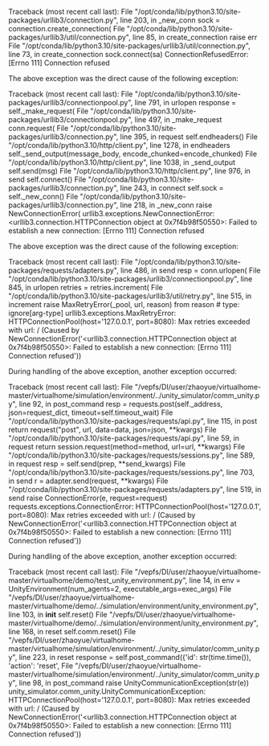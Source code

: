 Traceback (most recent call last):
  File "/opt/conda/lib/python3.10/site-packages/urllib3/connection.py", line 203, in _new_conn
    sock = connection.create_connection(
  File "/opt/conda/lib/python3.10/site-packages/urllib3/util/connection.py", line 85, in create_connection
    raise err
  File "/opt/conda/lib/python3.10/site-packages/urllib3/util/connection.py", line 73, in create_connection
    sock.connect(sa)
ConnectionRefusedError: [Errno 111] Connection refused

The above exception was the direct cause of the following exception:

Traceback (most recent call last):
  File "/opt/conda/lib/python3.10/site-packages/urllib3/connectionpool.py", line 791, in urlopen
    response = self._make_request(
  File "/opt/conda/lib/python3.10/site-packages/urllib3/connectionpool.py", line 497, in _make_request
    conn.request(
  File "/opt/conda/lib/python3.10/site-packages/urllib3/connection.py", line 395, in request
    self.endheaders()
  File "/opt/conda/lib/python3.10/http/client.py", line 1278, in endheaders
    self._send_output(message_body, encode_chunked=encode_chunked)
  File "/opt/conda/lib/python3.10/http/client.py", line 1038, in _send_output
    self.send(msg)
  File "/opt/conda/lib/python3.10/http/client.py", line 976, in send
    self.connect()
  File "/opt/conda/lib/python3.10/site-packages/urllib3/connection.py", line 243, in connect
    self.sock = self._new_conn()
  File "/opt/conda/lib/python3.10/site-packages/urllib3/connection.py", line 218, in _new_conn
    raise NewConnectionError(
urllib3.exceptions.NewConnectionError: <urllib3.connection.HTTPConnection object at 0x7f4b98f50550>: Failed to establish a new connection: [Errno 111] Connection refused

The above exception was the direct cause of the following exception:

Traceback (most recent call last):
  File "/opt/conda/lib/python3.10/site-packages/requests/adapters.py", line 486, in send
    resp = conn.urlopen(
  File "/opt/conda/lib/python3.10/site-packages/urllib3/connectionpool.py", line 845, in urlopen
    retries = retries.increment(
  File "/opt/conda/lib/python3.10/site-packages/urllib3/util/retry.py", line 515, in increment
    raise MaxRetryError(_pool, url, reason) from reason  # type: ignore[arg-type]
urllib3.exceptions.MaxRetryError: HTTPConnectionPool(host='127.0.0.1', port=8080): Max retries exceeded with url: / (Caused by NewConnectionError('<urllib3.connection.HTTPConnection object at 0x7f4b98f50550>: Failed to establish a new connection: [Errno 111] Connection refused'))

During handling of the above exception, another exception occurred:

Traceback (most recent call last):
  File "/vepfs/DI/user/zhaoyue/virtualhome-master/virtualhome/simulation/environment/../unity_simulator/comm_unity.py", line 92, in post_command
    resp = requests.post(self._address, json=request_dict, timeout=self.timeout_wait)
  File "/opt/conda/lib/python3.10/site-packages/requests/api.py", line 115, in post
    return request("post", url, data=data, json=json, **kwargs)
  File "/opt/conda/lib/python3.10/site-packages/requests/api.py", line 59, in request
    return session.request(method=method, url=url, **kwargs)
  File "/opt/conda/lib/python3.10/site-packages/requests/sessions.py", line 589, in request
    resp = self.send(prep, **send_kwargs)
  File "/opt/conda/lib/python3.10/site-packages/requests/sessions.py", line 703, in send
    r = adapter.send(request, **kwargs)
  File "/opt/conda/lib/python3.10/site-packages/requests/adapters.py", line 519, in send
    raise ConnectionError(e, request=request)
requests.exceptions.ConnectionError: HTTPConnectionPool(host='127.0.0.1', port=8080): Max retries exceeded with url: / (Caused by NewConnectionError('<urllib3.connection.HTTPConnection object at 0x7f4b98f50550>: Failed to establish a new connection: [Errno 111] Connection refused'))

During handling of the above exception, another exception occurred:

Traceback (most recent call last):
  File "/vepfs/DI/user/zhaoyue/virtualhome-master/virtualhome/demo/test_unity_environment.py", line 14, in <module>
    env = UnityEnvironment(num_agents=2, executable_args=exec_args)
  File "/vepfs/DI/user/zhaoyue/virtualhome-master/virtualhome/demo/../simulation/environment/unity_environment.py", line 103, in __init__
    self.reset()
  File "/vepfs/DI/user/zhaoyue/virtualhome-master/virtualhome/demo/../simulation/environment/unity_environment.py", line 168, in reset
    self.comm.reset()
  File "/vepfs/DI/user/zhaoyue/virtualhome-master/virtualhome/simulation/environment/../unity_simulator/comm_unity.py", line 223, in reset
    response = self.post_command({'id': str(time.time()), 'action': 'reset',
  File "/vepfs/DI/user/zhaoyue/virtualhome-master/virtualhome/simulation/environment/../unity_simulator/comm_unity.py", line 98, in post_command
    raise UnityCommunicationException(str(e))
unity_simulator.comm_unity.UnityCommunicationException: HTTPConnectionPool(host='127.0.0.1', port=8080): Max retries exceeded with url: / (Caused by NewConnectionError('<urllib3.connection.HTTPConnection object at 0x7f4b98f50550>: Failed to establish a new connection: [Errno 111] Connection refused'))
